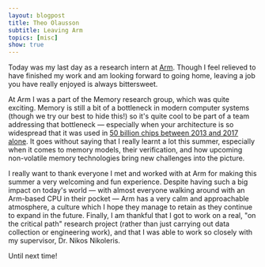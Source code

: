 ```yaml
---
layout: blogpost
title: Theo Olausson
subtitle: Leaving Arm
topics: [misc]
show: true
---
```

<p>
Today was my last day as a research intern at <a href="https://www.arm.com">Arm</a>.
Though I feel relieved to have finished my work and am looking forward
to going home, leaving a job you have really enjoyed is always bittersweet.
</p>
<p>
At Arm I was a part of the Memory research group, which was quite exciting.
Memory is still a bit of a bottleneck in modern computer systems (though we
try our best to hide this!) so it's quite cool to be part of a team addressing
that bottleneck &mdash; especially when your architecture is so widespread that it
was used in <a href="https://community.arm.com/resized-image/__size/790x0/__key/communityserver-blogs-components-weblogfiles/00-00-00-21-42/5554.ARM_5F00_IG_5F00_SetTheStage_5F00_6a_5F00_tiny.jpg">50 billion chips between 2013 and 2017 alone</a>.
It goes without saying that I really learnt a lot this summer, especially
when it comes to memory models, their verification, and how upcoming
non-volatile memory technologies bring new challenges into the picture.
</p>
<p>
I really want to thank everyone I met and worked with at Arm for making
this summer a very welcoming and fun experience. Despite having such a
big impact on today's world &mdash; with almost everyone walking around with
an Arm-based CPU in their pocket &mdash; Arm has a very calm and approachable
atmosphere, a culture which I hope they manage to retain as they continue
to expand in the future. Finally, I am thankful that I got to work on a real,
"on the critical path" research project (rather than just carrying out
data collection or engineering work), and that I was able to work so closely
with my supervisor, Dr. Nikos Nikoleris.
</p>
<p>
Until next time!
</p>
